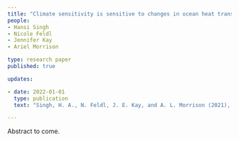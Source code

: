 ```yaml
---
title: "Climate sensitivity is sensitive to changes in ocean heat transport"
people:
- Hansi Singh 
- Nicole Feldl
- Jennifer Kay
- Ariel Morrison

type: research paper
published: true

updates:

- date: 2022-01-01
  type: publication
  text: "Singh, H. A., N. Feldl, J. E. Kay, and A. L. Morrison (2021), submitted."

---
```


Abstract to come.
